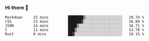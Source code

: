 ### Hi there 👋

<!--
**WShiBin/WShiBin** is a ✨ _special_ ✨ repository because its `README.md` (this file) appears on your GitHub profile.

Here are some ideas to get you started:

- 🔭 I’m currently working on ...
- 🌱 I’m currently learning ...
- 👯 I’m looking to collaborate on ...
- 🤔 I’m looking for help with ...
- 💬 Ask me about ...
- 📫 How to reach me: ...
- 😄 Pronouns: ...
- ⚡ Fun fact: ...
-->

<!--START_SECTION:waka-->

```text
Markdown     25 mins         ███████▒░░░░░░░░░░░░░░░░░   29.74 %
CSS          23 mins         ██████▓░░░░░░░░░░░░░░░░░░   26.89 %
JSON         14 mins         ████▒░░░░░░░░░░░░░░░░░░░░   16.71 %
C            11 mins         ███▒░░░░░░░░░░░░░░░░░░░░░   13.70 %
Rust         8 mins          ██▓░░░░░░░░░░░░░░░░░░░░░░   10.15 %
```

<!--END_SECTION:waka-->
